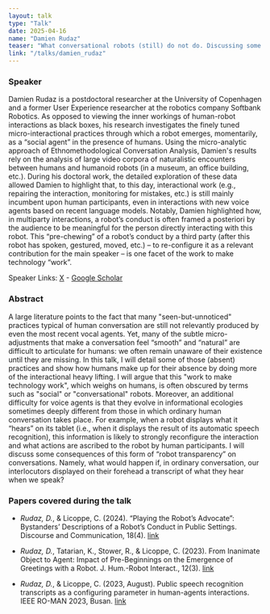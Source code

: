 ```yaml
---
layout: talk
type: "Talk"
date: 2025-04-16
name: "Damien Rudaz"
teaser: "What conversational robots (still) do not do. Discussing some seen-but-unnoticed practices absent from conversational interactions between humans and robots."
link: "/talks/damien_rudaz"
---
```


### Speaker 
Damien Rudaz is a postdoctoral researcher at the University of Copenhagen and a former User Experience researcher at the robotics company Softbank Robotics. As opposed to viewing the inner workings of human-robot interactions as black boxes, his research investigates the finely tuned micro-interactional practices through which a robot emerges, momentarily, as a “social agent” in the presence of humans. Using the micro-analytic approach of Ethnomethodological Conversation Analysis, Damien's results rely on the analysis of large video corpora of naturalistic encounters between humans and humanoid robots (in a museum, an office building, etc.). During his doctoral work, the detailed exploration of these data allowed Damien to highlight that, to this day, interactional work (e.g., repairing the interaction, monitoring for mistakes, etc.) is still mainly incumbent upon human participants, even in interactions with new voice agents based on recent language models. Notably, Damien highlighted how, in multiparty interactions, a robot’s conduct is often framed a posteriori by the audience to be meaningful for the person directly interacting with this robot. This “pre-chewing” of a robot’s conduct by a third party (after this robot has spoken, gestured, moved, etc.) – to re-configure it as a relevant contribution for the main speaker – is one facet of the work to make technology “work”.

Speaker Links: [X](https://x.com/_DamienRudaz) - [Google Scholar](https://scholar.google.com.hk/citations?user=XWrWbdYAAAAJ)

### Abstract 
A large literature points to the fact that many "seen-but-unnoticed" practices typical of human conversation are still not relevantly produced by even the most recent vocal agents. Yet, many of the subtle micro-adjustments that make a conversation feel “smooth” and “natural” are difficult to articulate for humans: we often remain unaware of their existence until they are missing. In this talk, I will detail some of those (absent) practices and show how humans make up for their absence by doing more of the interactional heavy lifting. I will argue that this "work to make technology work", which weighs on humans, is often obscured by terms such as "social" or "conversational" robots.
Moreover, an additional difficulty for voice agents is that they evolve in informational ecologies sometimes deeply different from those in which ordinary human conversation takes place. For example, when a robot displays what it “hears” on its tablet (i.e., when it displays the result of its automatic speech recognition), this information is likely to strongly reconfigure the interaction and what actions are ascribed to the robot by human participants. I will discuss some consequences of this form of “robot transparency” on conversations. Namely, what would happen if, in ordinary conversation, our interlocutors displayed on their forehead a transcript of what they hear when we speak?

### Papers covered during the talk
* *Rudaz, D.*, & Licoppe, C. (2024). “Playing the Robot’s Advocate”: Bystanders’ Descriptions of a Robot’s Conduct in Public Settings. Discourse and Communication, 18(4).
[link](https://doi.org/10.1177/17504813241271481)

* *Rudaz, D.*, Tatarian, K., Stower, R., & Licoppe, C. (2023). From Inanimate Object to Agent: Impact of Pre-Beginnings on the Emergence of Greetings with a Robot. J. Hum.-Robot Interact., 12(3). [link](https://doi.org/10.1145/3575806)

* *Rudaz, D.*, & Licoppe, C. (2023, August). Public speech recognition transcripts as a configuring parameter in human-agents interactions. IEEE RO-MAN 2023, Busan. [link](https://www.mpcosin.com/accepted-papers)
